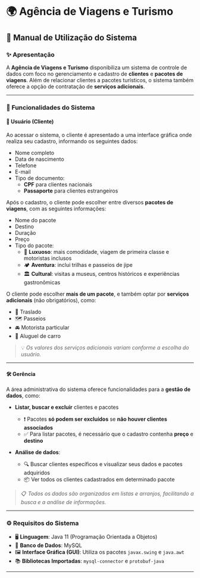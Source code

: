# 🌍 Agência de Viagens e Turismo

## 📖 Manual de Utilização do Sistema

### ✨ Apresentação

A **Agência de Viagens e Turismo** disponibiliza um sistema de controle de dados com foco no gerenciamento e cadastro de **clientes** e **pacotes de viagens**. Além de relacionar clientes a pacotes turísticos, o sistema também oferece a opção de contratação de **serviços adicionais**.

---

### 🧩 Funcionalidades do Sistema

#### 👤 Usuário (Cliente)

Ao acessar o sistema, o cliente é apresentado a uma interface gráfica onde realiza seu cadastro, informando os seguintes dados:

- Nome completo  
- Data de nascimento  
- Telefone  
- E-mail  
- Tipo de documento:  
  - **CPF** para clientes nacionais  
  - **Passaporte** para clientes estrangeiros  

Após o cadastro, o cliente pode escolher entre diversos **pacotes de viagens**, com as seguintes informações:

- Nome do pacote  
- Destino  
- Duração  
- Preço  
- Tipo do pacote:  
  - 🏨 **Luxuoso**: mais comodidade, viagem de primeira classe e motoristas inclusos
  - 🏕️ **Aventura**: inclui trilhas e passeios de jipe 
  - 🏛️ **Cultural**: visitas a museus, centros históricos e experiências gastronômicas

O cliente pode escolher **mais de um pacote**, e também optar por **serviços adicionais** (não obrigatórios), como:

- 🚐 Traslado  
- 🗺️ Passeios  
- 🚘 Motorista particular  
- 🚗 Aluguel de carro  

> 💡 *Os valores dos serviços adicionais variam conforme a escolha do usuário.*

---

#### 🛠️ Gerência

A área administrativa do sistema oferece funcionalidades para a **gestão de dados**, como:

- **Listar, buscar e excluir** clientes e pacotes  
  - ❗ Pacotes **só podem ser excluídos** se **não houver clientes associados**
  - ✅ Para listar pacotes, é necessário que o cadastro contenha **preço** e **destino**

- **Análise de dados**:
  - 🔍 Buscar clientes específicos e visualizar seus dados e pacotes adquiridos  
  - 📦 Ver todos os clientes cadastrados em determinado pacote  

> 📋 *Todos os dados são organizados em listas e arranjos, facilitando a busca e a análise de informações.*

---

### ⚙️ Requisitos do Sistema

- 🖥️ **Linguagem**: Java 11 (Programação Orientada a Objetos)  
- 💾 **Banco de Dados**: MySQL  
- 🖼️ **Interface Gráfica (GUI)**: Utiliza os pacotes `javax.swing` e `java.awt`
- 📚 **Bibliotecas Importadas**: `mysql-connector` e `protobuf-java`

---

